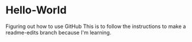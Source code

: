 # Hello-World
Figuring out how to use GitHub
This is to follow the instructions to make a readme-edits branch because I'm learning.
